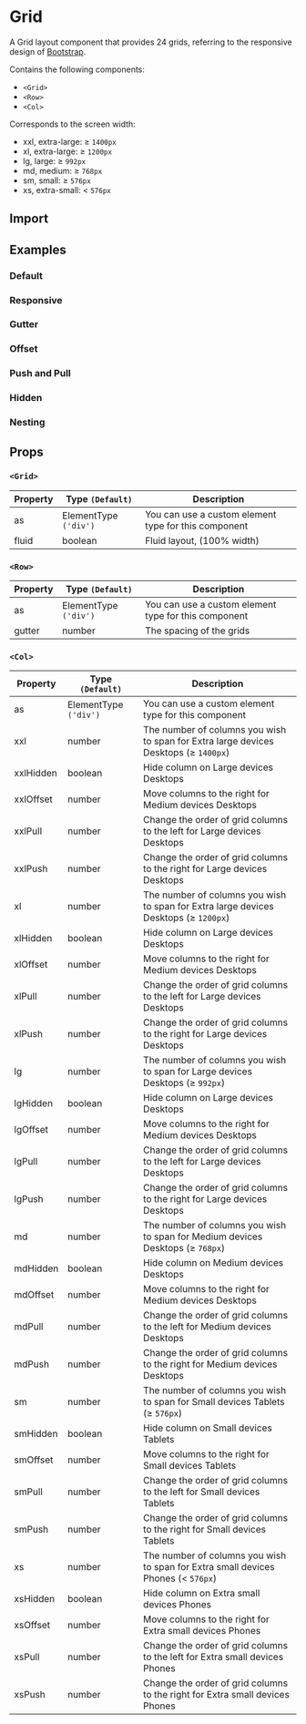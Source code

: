 # Grid

A Grid layout component that provides 24 grids, referring to the responsive design of [Bootstrap](https://getbootstrap.com/docs/5.2/layout/grid/#grid-options).

Contains the following components:

- `<Grid>`
- `<Row>`
- `<Col>`

Corresponds to the screen width:

- xxl, extra-large: ≥ `1400px`
- xl, extra-large: ≥ `1200px`
- lg, large: ≥ `992px`
- md, medium: ≥ `768px`
- sm, small: ≥ `576px`
- xs, extra-small: < `576px`

## Import

<!--{include:(components/grid/fragments/import.md)}-->

## Examples

### Default

<!--{include:`basic.md`}-->

### Responsive

<!--{include:`responsive.md`}-->

### Gutter

<!--{include:`gutter.md`}-->

### Offset

<!--{include:`offset.md`}-->

### Push and Pull

<!--{include:`pull-push.md`}-->

### Hidden

<!--{include:`hidden.md`}-->

### Nesting

<!--{include:`nested.md`}-->

## Props

### `<Grid>`

| Property | Type `(Default)`      | Description                                          |
| -------- | --------------------- | ---------------------------------------------------- |
| as       | ElementType `('div')` | You can use a custom element type for this component |
| fluid    | boolean               | Fluid layout, (100% width)                           |

### `<Row>`

| Property | Type `(Default)`      | Description                                          |
| -------- | --------------------- | ---------------------------------------------------- |
| as       | ElementType `('div')` | You can use a custom element type for this component |
| gutter   | number                | The spacing of the grids                             |

### `<Col>`

| Property  | Type `(Default)`      | Description                                                                          |
| --------- | --------------------- | ------------------------------------------------------------------------------------ |
| as        | ElementType `('div')` | You can use a custom element type for this component                                 |
| xxl       | number                | The number of columns you wish to span for Extra large devices Desktops (≥ `1400px`) |
| xxlHidden | boolean               | Hide column on Large devices Desktops                                                |
| xxlOffset | number                | Move columns to the right for Medium devices Desktops                                |
| xxlPull   | number                | Change the order of grid columns to the left for Large devices Desktops              |
| xxlPush   | number                | Change the order of grid columns to the right for Large devices Desktops             |
| xl        | number                | The number of columns you wish to span for Extra large devices Desktops (≥ `1200px`) |
| xlHidden  | boolean               | Hide column on Large devices Desktops                                                |
| xlOffset  | number                | Move columns to the right for Medium devices Desktops                                |
| xlPull    | number                | Change the order of grid columns to the left for Large devices Desktops              |
| xlPush    | number                | Change the order of grid columns to the right for Large devices Desktops             |
| lg        | number                | The number of columns you wish to span for Large devices Desktops (≥ `992px`)        |
| lgHidden  | boolean               | Hide column on Large devices Desktops                                                |
| lgOffset  | number                | Move columns to the right for Medium devices Desktops                                |
| lgPull    | number                | Change the order of grid columns to the left for Large devices Desktops              |
| lgPush    | number                | Change the order of grid columns to the right for Large devices Desktops             |
| md        | number                | The number of columns you wish to span for Medium devices Desktops (≥ `768px`)       |
| mdHidden  | boolean               | Hide column on Medium devices Desktops                                               |
| mdOffset  | number                | Move columns to the right for Medium devices Desktops                                |
| mdPull    | number                | Change the order of grid columns to the left for Medium devices Desktops             |
| mdPush    | number                | Change the order of grid columns to the right for Medium devices Desktops            |
| sm        | number                | The number of columns you wish to span for Small devices Tablets (≥ `576px`)         |
| smHidden  | boolean               | Hide column on Small devices Tablets                                                 |
| smOffset  | number                | Move columns to the right for Small devices Tablets                                  |
| smPull    | number                | Change the order of grid columns to the left for Small devices Tablets               |
| smPush    | number                | Change the order of grid columns to the right for Small devices Tablets              |
| xs        | number                | The number of columns you wish to span for Extra small devices Phones (< `576px`)    |
| xsHidden  | boolean               | Hide column on Extra small devices Phones                                            |
| xsOffset  | number                | Move columns to the right for Extra small devices Phones                             |
| xsPull    | number                | Change the order of grid columns to the left for Extra small devices Phones          |
| xsPush    | number                | Change the order of grid columns to the right for Extra small devices Phones         |
